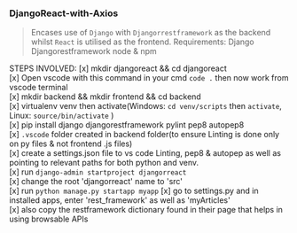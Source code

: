 ### DjangoReact-with-Axios
> Encases use of `Django` with `Djangorrestframework`  as the backend whilst `React` is utilised as the frontend.
Requirements:
Django
Djangorestframework
node & npm

STEPS INVOLVED: 
[x] mkdir djangoreact && cd djangoreact  
[x] Open vscode with this command in your cmd `code .` then now work from vscode terminal  
[x] mkdir backend && mkdir frontend && cd backend  
[x] virtualenv venv then activate(Windows: `cd venv/scripts` then `activate`, Linux: `source/bin/activate` )  
[x] pip install django djangorestframework pylint pep8 autopep8   
[x] `.vscode` folder created in backend folder(to ensure Linting is done only on py files & not frontend .js files)  
[x] create a settings.json file to vs code Linting, pep8 & autopep as well as pointing to relevant paths for both python and venv.  
[x] run `django-admin startproject djangorreact`  
[x] change the root 'djangorreact' name to 'src'  
[x] run `python manage.py startapp myapp` 
[x] go to settings.py and in installed apps, enter 'rest_framework' as well as 'myArticles'  
[x] also copy the restframework dictionary found in their page that helps in using browsable APIs  

